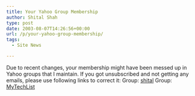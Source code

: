 ```yaml
---
title: Your Yahoo Group Membership
author: Shital Shah
type: post
date: 2003-08-07T14:26:56+00:00
url: /p/your-yahoo-group-membership/
tags:
  - Site News

---
```

Due to recent changes, your membership might have been messed up in Yahoo groups that I maintain. If you got unsubscribed and not getting any emails, please use following links to correct it: Group: [shital][1] Group: [MyTechList][2]

 [1]: http://groups.yahoo.com/group/shital/
 [2]: http://groups.yahoo.com/group/MyTechList/